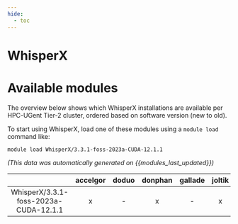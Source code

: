 ```yaml
---
hide:
  - toc
---
```


WhisperX
========

# Available modules


The overview below shows which WhisperX installations are available per HPC-UGent Tier-2 cluster, ordered based on software version (new to old).

To start using WhisperX, load one of these modules using a `module load` command like:

```shell
module load WhisperX/3.3.1-foss-2023a-CUDA-12.1.1
```

*(This data was automatically generated on {{modules_last_updated}})*

| |accelgor|doduo|donphan|gallade|joltik|litleo|shinx|
| :---: | :---: | :---: | :---: | :---: | :---: | :---: | :---: |
|WhisperX/3.3.1-foss-2023a-CUDA-12.1.1|x|-|x|-|x|x|-|
